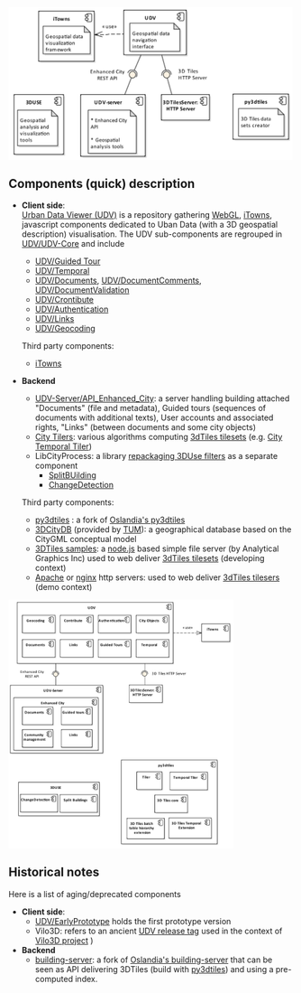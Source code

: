 <img src="Diagrams/ComponentDiagram-macro-components-with-notes.png"
     align=center
     alt="ComponentDiagram-macro-components-with-notes.png" 
     width="600"
     border="0">

## Components (quick) description
 * **Client side**:<br>
   [Urban Data Viewer (UDV)](https://github.com/MEPP-team/UDV) is a repository gathering [WebGL](https://en.wikipedia.org/wiki/WebGL), [iTowns](https://github.com/iTowns/itowns), javascript components dedicated to Uban Data (with a 3D geospatial description) visualisation. The UDV sub-components are regrouped in [UDV/UDV-Core](https://github.com/MEPP-team/UDV/tree/master/UDV-Core) and include
     - [UDV/Guided Tour](https://github.com/MEPP-team/UDV/tree/master/UDV-Core/src/Modules/GuidedTour)
     - [UDV/Temporal](https://github.com/MEPP-team/UDV/tree/master/UDV-Core/src/Modules/Temporal)
     - [UDV/Documents](https://github.com/MEPP-team/UDV/tree/master/UDV-Core/src/Modules/Documents), [UDV/DocumentComments](https://github.com/MEPP-team/UDV/tree/master/UDV-Core/src/Extensions/DocumentComments), [UDV/DocumentValidation](https://github.com/MEPP-team/UDV/tree/master/UDV-Core/src/Extensions/DocumentValidation)
     - [UDV/Crontibute](https://github.com/MEPP-team/UDV/tree/master/UDV-Core/src/Extensions/Contribute)
     - [UDV/Authentication](https://github.com/MEPP-team/UDV/tree/master/UDV-Core/src/Extensions/Authentication)
     - [UDV/Links](https://github.com/MEPP-team/UDV/tree/master/UDV-Core/src/Modules/Links)
     - [UDV/Geocoding](https://github.com/MEPP-team/UDV/tree/master/UDV-Core/src/Extensions/Geocoding)
     
   Third party components:<br>
     - [iTowns](https://github.com/iTowns/itowns)
      
 * **Backend**      
   - [UDV-Server/API_Enhanced_City](https://github.com/MEPP-team/UDV-server/tree/master/API_Enhanced_City): a server handling building attached "Documents" (file and metadata), Guided tours (sequences of documents with additional texts), User accounts and associated rights, "Links" (between documents and some city objects)
   - [City Tilers](https://github.com/MEPP-team/py3dtiles/tree/Tiler/Tilers/CityTiler): various algorithms computing [3dTiles tilesets](https://github.com/AnalyticalGraphicsInc/3d-tiles) (e.g. [City Temporal Tiler](https://github.com/MEPP-team/py3dtiles/blob/Tiler/Tilers/CityTiler/CityTemporalTiler.py))
   - LibCityProcess: a library [repackaging 3DUse filters](https://github.com/MEPP-team/3DUSE/issues/39) as a separate component
      * [SplitBUilding](https://github.com/EricBoix/3DUSE/blob/master/src/utils/cmdline/splitCityGMLBuildings.cxx)
      * [ChangeDetection](https://github.com/EricBoix/3DUSE/blob/master/src/utils/cmdline/extractBuildingsConstructionDemolitionDates.cxx)
      
   Third party components:<br>    
   - [py3dtiles](https://github.com/MEPP-Team/py3dtiles/) : a fork of [Oslandia's py3dtiles](https://github.com/Oslandia/py3dtiles/)
   - [3DCityDB](https://www.3dcitydb.org/3dcitydb/) (provided by [TUM](https://www.lrg.tum.de/gis/startseite/)): a geographical database based on the CityGML conceptual model
   - [3DTiles samples](https://github.com/AnalyticalGraphicsInc/3d-tiles-samples): a [node.js](https://nodejs.org/en/) based simple file server (by Analytical Graphics Inc) used to web deliver [3dTiles tilesets](https://github.com/AnalyticalGraphicsInc/3d-tiles) (developing context)
   - [Apache](https://en.wikipedia.org/wiki/Apache_HTTP_Server) or [nginx](https://nginx.org/en/) http servers: used to web deliver [3dTiles tilesers](https://github.com/AnalyticalGraphicsInc/3d-tiles) (demo context)
   

<img src="Diagrams/ComponentDiagram-macro-components-and-subcomponents.png"
     align=center
     alt="ComponentDiagram-macro-components-and-subcomponents.png"
     width="400"
     border="0">
       
## Historical notes
Here is a list of aging/deprecated components
 * **Client side**:
   - [UDV/EarlyPrototype](https://github.com/MEPP-team/UDV/tree/master/EarlyPrototype) holds the first prototype version
   - Vilo3D: refers to an ancient [UDV release tag](https://github.com/MEPP-team/UDV/releases/tag/Vilo3D-Demo-1.0) used in the context of [Vilo3D project](http://imu.universite-lyon.fr/projet/vilo-3d-la-fabrique-urbaine-des-processus-a-leurs-representations-3d/) )
 * **Backend**      
   - [building-server](https://github.com/MEPP-team/building-server/): a fork of [Oslandia's building-server](https://github.com/Oslandia/building-server/) that can be seen as API delivering 3DTiles (build with [py3dtiles](https://github.com/MEPP-Team/py3dtiles/)) and using a pre-computed index.
